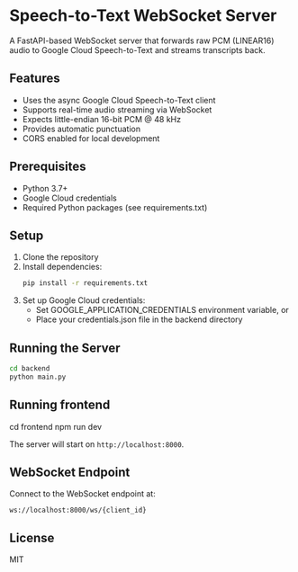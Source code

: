 # Speech-to-Text WebSocket Server

A FastAPI-based WebSocket server that forwards raw PCM (LINEAR16) audio to Google Cloud Speech-to-Text and streams transcripts back.

## Features

- Uses the async Google Cloud Speech-to-Text client
- Supports real-time audio streaming via WebSocket
- Expects little-endian 16-bit PCM @ 48 kHz
- Provides automatic punctuation
- CORS enabled for local development

## Prerequisites

- Python 3.7+
- Google Cloud credentials
- Required Python packages (see requirements.txt)

## Setup

1. Clone the repository
2. Install dependencies:
   ```bash
   pip install -r requirements.txt
   ```
3. Set up Google Cloud credentials:
   - Set GOOGLE_APPLICATION_CREDENTIALS environment variable, or
   - Place your credentials.json file in the backend directory

## Running the Server

```bash
cd backend
python main.py
```

## Running  frontend

 cd frontend
 npm run dev

The server will start on `http://localhost:8000`.

## WebSocket Endpoint

Connect to the WebSocket endpoint at:
```
ws://localhost:8000/ws/{client_id}
```

## License

MIT